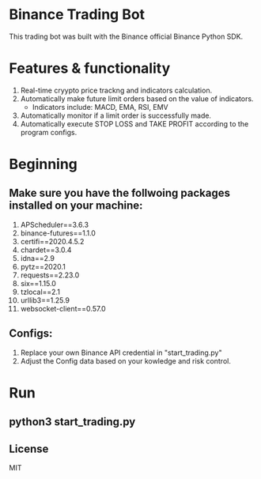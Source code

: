 # Binance Trading Bot
This trading bot was built with the Binance official Binance Python SDK. 



# Features & functionality
1. Real-time cryypto price trackng and indicators calculation.
2. Automatically make future limit orders based on the value of indicators.
    - Indicators include: MACD, EMA, RSI, EMV
3. Automatically monitor if a limit order is successfully made.
4. Automatically execute STOP LOSS and TAKE PROFIT according to the program configs.




# Beginning

## Make sure you have the follwoing packages installed on your machine:
1. APScheduler==3.6.3
2. binance-futures==1.1.0
3. certifi==2020.4.5.2
4. chardet==3.0.4
5. idna==2.9
6. pytz==2020.1
7. requests==2.23.0
8. six==1.15.0
9. tzlocal==2.1
10. urllib3==1.25.9
11. websocket-client==0.57.0


## Configs:
1. Replace your own Binance API credential in "start_trading.py"
2. Adjust the Config data based on your kowledge and risk control.


# Run

## python3 start_trading.py


## License
MIT
